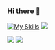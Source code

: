 ### Hi there 👋
[![My Skills](https://skillicons.dev/icons?i=js,html,css,react)](https://skillicons.dev)
![](http://github-profile-summary-cards.vercel.app/api/cards/profile-details?username=&theme=dracula)

![](http://github-profile-summary-cards.vercel.app/api/cards/repos-per-language?username=balckowl&theme=dracula) ![](http://github-profile-summary-cards.vercel.app/api/cards/most-commit-language?username=&theme=dracula)
